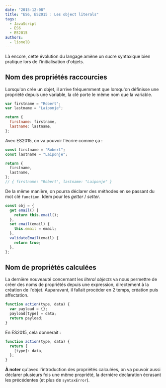 ```yaml
---
date: "2015-12-08"
title: "ES6, ES2015 : Les object literals"
tags:
  - JavaScript
  - ES6
  - ES2015
authors:
  - lionelB
---
```


Là encore, cette évolution du langage amène un sucre syntaxique bien pratique
lors de l'initialisation d'objets.

## Nom des propriétés raccourcies

Lorsqu'on crée un objet, il arrive fréquemment que lorsqu'on définisse une
propriété depuis une variable, la clé porte le même nom que la variable.

```js
var firstname = "Robert";
var lastname = "Laiponje";

return {
  firstname: firstname,
  lastname: lastname,
};
```

Avec ES2015, on va pouvoir l'écrire comme ça :

```js
const firstname = "Robert";
const lastname = "Laiponje";

return {
  firstname,
  lastname,
};
// { firstname: "Robert", lastname: "Laiponje" }
```

De la même manière, on pourra déclarer des méthodes en se passant du mot clé
`function`. Idem pour les _getter_ / _setter_.

```js
const obj = {
  get email() {
    return this.email();
  },
  set email(email) {
    this.email = email;
  },
  validateEmail(email) {
    return true;
  },
};
```

## Nom de propriétés calculées

La dernière nouveauté concernant les _literal objects_ va nous permettre de
créer des noms de propriétés depuis une expression, directement à la création de
l'objet. Auparavant, il fallait procéder en 2 temps, création puis affectation.

```js
function action(type, data) {
  var payload = {};
  payload[type] = data;
  return payload;
}
```

En ES2015, cela donnerait :

```js
function action(type, data) {
  return {
    [type]: data,
  };
}
```

**À noter** qu'avec l'introduction des propriétés calculées, on va pouvoir aussi
déclarer plusieurs fois une même propriété, la dernière déclaration écrasant les
précédentes (et plus de `syntaxError`).
